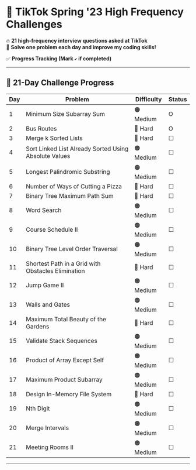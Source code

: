 # 🎯 TikTok Spring '23 High Frequency Challenges

🔥 **21 high-frequency interview questions asked at TikTok**  
📌 **Solve one problem each day and improve my coding skills!**

✅ **Progress Tracking (Mark `✔` if completed)**

---

## **📆 21-Day Challenge Progress**

| Day | Problem                                               | Difficulty | Status |
| --- | ----------------------------------------------------- | ---------- | ------ |
| 1   | Minimum Size Subarray Sum                             | 🟠 Medium  | O      |
| 2   | Bus Routes                                            | 🔴 Hard    | O      |
| 3   | Merge k Sorted Lists                                  | 🔴 Hard    | ☐      |
| 4   | Sort Linked List Already Sorted Using Absolute Values | 🟠 Medium  | ☐      |
| 5   | Longest Palindromic Substring                         | 🟠 Medium  | ☐      |
| 6   | Number of Ways of Cutting a Pizza                     | 🔴 Hard    | ☐      |
| 7   | Binary Tree Maximum Path Sum                          | 🔴 Hard    | ☐      |
| 8   | Word Search                                           | 🟠 Medium  | ☐      |
| 9   | Course Schedule II                                    | 🟠 Medium  | ☐      |
| 10  | Binary Tree Level Order Traversal                     | 🟠 Medium  | ☐      |
| 11  | Shortest Path in a Grid with Obstacles Elimination    | 🔴 Hard    | ☐      |
| 12  | Jump Game II                                          | 🟠 Medium  | ☐      |
| 13  | Walls and Gates                                       | 🟠 Medium  | ☐      |
| 14  | Maximum Total Beauty of the Gardens                   | 🔴 Hard    | ☐      |
| 15  | Validate Stack Sequences                              | 🟠 Medium  | ☐      |
| 16  | Product of Array Except Self                          | 🟠 Medium  | ☐      |
| 17  | Maximum Product Subarray                              | 🟠 Medium  | ☐      |
| 18  | Design In-Memory File System                          | 🔴 Hard    | ☐      |
| 19  | Nth Digit                                             | 🟠 Medium  | ☐      |
| 20  | Merge Intervals                                       | 🟠 Medium  | ☐      |
| 21  | Meeting Rooms II                                      | 🟠 Medium  | ☐      |

---
